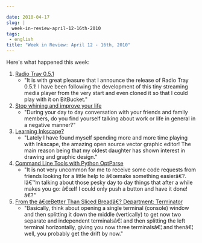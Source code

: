 ```yaml
---

date: 2010-04-17
slug: |
  week-in-review-april-12-16th-2010
tags:
 - english
title: "Week in Review: April 12 - 16th, 2010"
---
```


Here's what happened this week:

1.  [Radio Tray 0.5.1](http://../?p=880)
    -   \"It is with great pleasure that I announce the release of Radio
        Tray 0.5.1! I have been following the development of this tiny
        streaming media player from the very start and even cloned it so
        that I could play with it on BitBucket.\"
2.  [Stop whining and improve your life](http://../?p=884)
    -   \"During your day to day conversation with your friends and
        family members, do you find yourself talking about work or life
        in general in a negative manner?\"
3.  [Learning Inkscape?](http://../?p=890)
    -   \"Lately I have found myself spending more and more time playing
        with Inkscape, the amazing open source vector graphic editor!
        The main reason being that my oldest daughter has shown interest
        in drawing and graphic design.\"
4.  [Command Line Tools with Python OptParse](http://../?p=900)
    -   \"It is not very uncommon for me to receive some code requests
        from friends looking for a little help to â€œmake something
        easierâ€?. Iâ€™m talking about those pesky day to day things
        that after a while makes you go: â€œIf I could only push a
        button and have it done!â€?\"
5.  [From the â€œBetter Than Sliced Breadâ€? Department:
    Terminator](http://../?p=914)
    -   \"Basically, think about opening a single terminal (console)
        window and then splitting it down the middle (vertically) to get
        now two separate and independent terminalsâ€¦ and then splitting
        the left terminal horizontally, giving you now three
        terminalsâ€¦ and thenâ€¦ well, you probably get the drift by
        now.\"
